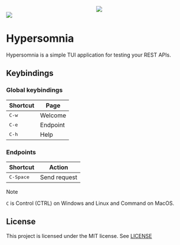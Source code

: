 <div style="text-align: center;">
  <image src="./docs/images/welcome.png" />
  <div style="display: flex;">
    <image src="https://goreportcard.com/badge/github.com/HicaroD/hypersomnia" />
  </div>
</div>

# Hypersomnia

Hypersomnia is a simple TUI application for testing your REST APIs.

## Keybindings

### Global keybindings

| Shortcut       | Page     |
| -------------- | -------- |
| <kbd>C-w</kbd> | Welcome  |
| <kbd>C-e</kbd> | Endpoint |
| <kbd>C-h</kbd> | Help     |

### Endpoints

| Shortcut           | Action       |
| ------------------ | ------------ |
| <kbd>C-Space</kbd> | Send request |

> [!NOTE]
> `C` is Control (CTRL) on Windows and Linux and Command on MacOS.

## License

This project is licensed under the MIT license. See [LICENSE](./LICENSE)
